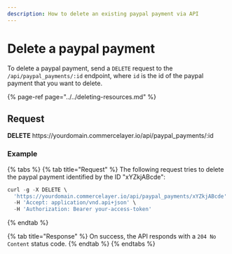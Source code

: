 ```yaml
---
description: How to delete an existing paypal payment via API
---
```


# Delete a paypal payment

To delete a paypal payment, send a `DELETE` request to the `/api/paypal_payments/:id` endpoint, where `id` is the id of the paypal payment that you want to delete.

{% page-ref page="../../deleting-resources.md" %}

## Request

**DELETE** https://<i></i>yourdomain.commercelayer.io/api/paypal_payments/:id

### Example

{% tabs %}
{% tab title="Request" %}
The following request tries to delete the paypal payment identified by the ID "xYZkjABcde":

```javascript
curl -g -X DELETE \
  'https://yourdomain.commercelayer.io/api/paypal_payments/xYZkjABcde' \
  -H 'Accept: application/vnd.api+json' \
  -H 'Authorization: Bearer your-access-token'
```
{% endtab %}

{% tab title="Response" %}
On success, the API responds with a `204 No Content` status code.
{% endtab %}
{% endtabs %}

